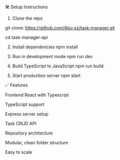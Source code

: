 🛠️ Setup Instructions

1. Clone the repo

git clone: https://github.com/Abu-xz/task-manager.git

cd task-manager-api

2. Install dependencies
   npm install

3. Run in development mode
   npm run dev

4. Build TypeScript to JavaScript
   npm run build

5. Start production server
   npm start

✅ Features

Frontend React with Typescript

TypeScript support

Express server setup

Task CRUD API

Repository architecture

Modular, clean folder structure

Easy to scale
